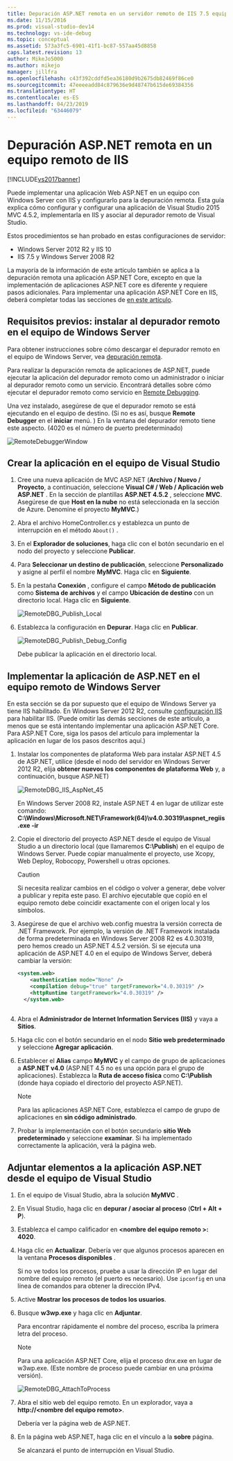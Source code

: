 ```yaml
---
title: Depuración ASP.NET remota en un servidor remoto de IIS 7.5 equipo | Documentos de Microsoft
ms.date: 11/15/2016
ms.prod: visual-studio-dev14
ms.technology: vs-ide-debug
ms.topic: conceptual
ms.assetid: 573a3fc5-6901-41f1-bc87-557aa45d8858
caps.latest.revision: 13
author: MikeJo5000
ms.author: mikejo
manager: jillfra
ms.openlocfilehash: c43f392cddfd5ea36180d9b2675db82469f86ce0
ms.sourcegitcommit: 47eeeeadd84c879636e9d48747b615de69384356
ms.translationtype: HT
ms.contentlocale: es-ES
ms.lasthandoff: 04/23/2019
ms.locfileid: "63446079"
---
```

# <a name="remote-debugging-aspnet-on-a-remote-iis-computer"></a>Depuración ASP.NET remota en un equipo remoto de IIS
[!INCLUDE[vs2017banner](../includes/vs2017banner.md)]

Puede implementar una aplicación Web ASP.NET en un equipo con Windows Server con IIS y configurarlo para la depuración remota. Esta guía explica cómo configurar y configurar una aplicación de Visual Studio 2015 MVC 4.5.2, implementarla en IIS y asociar al depurador remoto de Visual Studio.

Estos procedimientos se han probado en estas configuraciones de servidor:
* Windows Server 2012 R2 y IIS 10
* IIS 7.5 y Windows Server 2008 R2

La mayoría de la información de este artículo también se aplica a la depuración remota una aplicación ASP.NET Core, excepto en que la implementación de aplicaciones ASP.NET core es diferente y requiere pasos adicionales. Para implementar una aplicación ASP.NET Core en IIS, deberá completar todas las secciones de [en este artículo](https://docs.asp.net/en/latest/publishing/iis.html).

## <a name="prerequisites-install-the-remote-debugger-on-the-windows-server-computer"></a>Requisitos previos: instalar al depurador remoto en el equipo de Windows Server

Para obtener instrucciones sobre cómo descargar el depurador remoto en el equipo de Windows Server, vea [depuración remota](../debugger/remote-debugging.md).

Para realizar la depuración remota de aplicaciones de ASP.NET, puede ejecutar la aplicación del depurador remoto como un administrador o iniciar al depurador remoto como un servicio. Encontrará detalles sobre cómo ejecutar el depurador remoto como servicio en [Remote Debugging](../debugger/remote-debugging.md).

Una vez instalado, asegúrese de que el depurador remoto se está ejecutando en el equipo de destino. (Si no es así, busque **Remote Debugger** en el **iniciar** menú. ) En la ventana del depurador remoto tiene este aspecto. (4020 es el número de puerto predeterminado)

![RemoteDebuggerWindow](../debugger/media/remotedebuggerwindow.png "RemoteDebuggerWindow")
  
## <a name="create-the-application-on-the-visual-studio-computer"></a>Crear la aplicación en el equipo de Visual Studio  
  
1. Cree una nueva aplicación de MVC ASP.NET (**Archivo / Nuevo / Proyecto**, a continuación, seleccione **Visual C# / Web / Aplicación web ASP.NET** . En la sección de plantillas **ASP.NET 4.5.2** , seleccione **MVC**. Asegúrese de que **Host en la nube** no está seleccionada en la sección de Azure. Denomine el proyecto **MyMVC**.)
1. Abra el archivo HomeController.cs y establezca un punto de interrupción en el método `About()` .
1. En el **Explorador de soluciones**, haga clic con el botón secundario en el nodo del proyecto y seleccione **Publicar**.
1. Para **Seleccionar un destino de publicación**, seleccione **Personalizado** y asigne al perfil el nombre **MyMVC**. Haga clic en **Siguiente**.
1. En la pestaña **Conexión** , configure el campo **Método de publicación** como **Sistema de archivos** y el campo **Ubicación de destino** con un directorio local. Haga clic en **Siguiente**.

    ![RemoteDBG_Publish_Local](../debugger/media/remotedbg-publish-local.png "RemoteDBG_Publish_Local")
1. Establezca la configuración en **Depurar**. Haga clic en **Publicar**.

    ![RemoteDBG_Publish_Debug_Config](../debugger/media/remotedbg-publish-debug-config.png "RemoteDBG_Publish_Debug_Config")
    
    Debe publicar la aplicación en el directorio local.

## <a name="BKMK_deploy_asp_net"></a> Implementar la aplicación de ASP.NET en el equipo remoto de Windows Server

 En esta sección se da por supuesto que el equipo de Windows Server ya tiene IIS habilitado. En Windows Server 2012 R2, consulte [configuración IIS](https://docs.asp.net/en/latest/publishing/iis.html#iis-configuration) para habilitar IIS. (Puede omitir las demás secciones de este artículo, a menos que se está intentando implementar una aplicación ASP.NET Core. Para ASP.NET Core, siga los pasos del artículo para implementar la aplicación en lugar de los pasos descritos aquí.)
1. Instalar los componentes de plataforma Web para instalar ASP.NET 4.5 de ASP.NET, utilice (desde el nodo del servidor en Windows Server 2012 R2, elija **obtener nuevos los componentes de plataforma Web** y, a continuación, busque ASP.NET)

    ![RemoteDBG_IIS_AspNet_45](../debugger/media/remotedbg-iis-aspnet-45.png "RemoteDBG_IIS_AspNet_45")

    En Windows Server 2008 R2, instale ASP.NET 4 en lugar de utilizar este comando:   **C:\Windows\Microsoft.NET\Framework(64)\v4.0.30319\aspnet_regiis.exe -ir**
1. Copie el directorio del proyecto ASP.NET desde el equipo de Visual Studio a un directorio local (que llamaremos **C:\Publish**) en el equipo de Windows Server. Puede copiar manualmente el proyecto, use Xcopy, Web Deploy, Robocopy, Powershell u otras opciones.

    > [!CAUTION]
    > Si necesita realizar cambios en el código o volver a generar, debe volver a publicar y repita este paso. El archivo ejecutable que copió en el equipo remoto debe coincidir exactamente con el origen local y los símbolos.
1. Asegúrese de que el archivo web.config muestra la versión correcta de .NET Framework.  Por ejemplo, la versión de .NET Framework instalada de forma predeterminada en Windows Server 2008 R2 es 4.0.30319, pero hemos creado un ASP.NET 4.5.2 versión. Si se ejecuta una aplicación de ASP.NET 4.0 en el equipo de Windows Server, deberá cambiar la versión:
  
    ```xml
    <system.web>
        <authentication mode="None" />  
        <compilation debug="true" targetFramework="4.0.30319" />
        <httpRuntime targetFramework="4.0.30319" />
      </system.web>
  
    ```

1. Abra el **Administrador de Internet Information Services (IIS)** y vaya a **Sitios**.
1. Haga clic con el botón secundario en el nodo **Sitio web predeterminado** y seleccione **Agregar aplicación**.
1. Establecer el **Alias** campo **MyMVC** y el campo de grupo de aplicaciones a **ASP.NET v4.0** (ASP.NET 4.5 no es una opción para el grupo de aplicaciones). Establezca la **Ruta de acceso física** como **C:\Publish** (donde haya copiado el directorio del proyecto ASP.NET).

    >[!NOTE] 
    > Para las aplicaciones ASP.NET Core, establezca el campo de grupo de aplicaciones en **sin código administrado**.
1. Probar la implementación con el botón secundario **sitio Web predeterminado** y seleccione **examinar**.
    Si ha implementado correctamente la aplicación, verá la página web.

## <a name="attach-to-the-aspnet-application-from-the-visual-studio-computer"></a>Adjuntar elementos a la aplicación ASP.NET desde el equipo de Visual Studio

1. En el equipo de Visual Studio, abra la solución **MyMVC** .
1. En Visual Studio, haga clic en **depurar / asociar al proceso** (**Ctrl + Alt + P**).
1. Establezca el campo calificador en  **\<nombre del equipo remoto >: 4020**.
1. Haga clic en **Actualizar**.
    Debería ver que algunos procesos aparecen en la ventana **Procesos disponibles** .

    Si no ve todos los procesos, pruebe a usar la dirección IP en lugar del nombre del equipo remoto (el puerto es necesario). Use `ipconfig` en una línea de comandos para obtener la dirección IPv4.
1. Active  **Mostrar los procesos de todos los usuarios**.
1. Busque **w3wp.exe** y haga clic en **Adjuntar**.

     Para encontrar rápidamente el nombre del proceso, escriba la primera letra del proceso.
     
    >[!NOTE]
    > Para una aplicación ASP.NET Core, elija el proceso dnx.exe en lugar de w3wp.exe. (Este nombre de proceso puede cambiar en una próxima versión).

    ![RemoteDBG_AttachToProcess](../debugger/media/remotedbg-attachtoprocess.png "RemoteDBG_AttachToProcess")

1. Abra el sitio web del equipo remoto. En un explorador, vaya a **http://\<nombre del equipo remoto>**.
    
    Debería ver la página web de ASP.NET.
1. En la página web ASP.NET, haga clic en el vínculo a la **sobre** página.

    Se alcanzará el punto de interrupción en Visual Studio.
